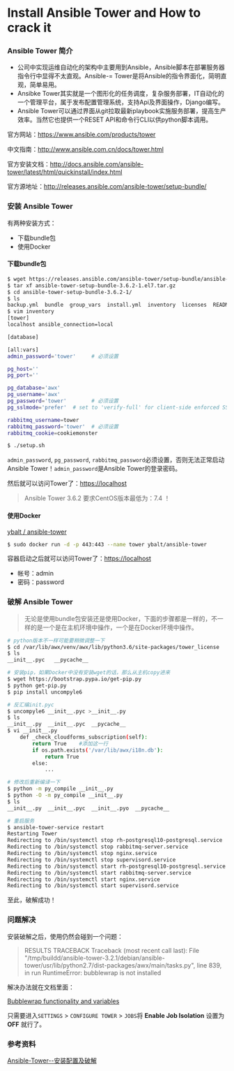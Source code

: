 # Install Ansible Tower and How to crack it

### Ansible Tower 简介

- 公司中实现运维自动化的架构中主要用到Ansible，Ansible脚本在部署服务器指令行中显得不太直观。Ansible-= Tower是将Ansible的指令界面化，简明直观，简单易用。
- Ansibke Tower其实就是一个图形化的任务调度，复杂服务部署，IT自动化的一个管理平台，属于发布配置管理系统，支持Api及界面操作，Django编写。
- Ansible Tower可以通过界面从git拉取最新playbook实施服务部署，提高生产效率。当然它也提供一个RESET API和命令行CLI以供python脚本调用。

官方网站：https://www.ansible.com/products/tower

中文指南：http://www.ansible.com.cn/docs/tower.html

官方安装文档：http://docs.ansible.com/ansible-tower/latest/html/quickinstall/index.html

官方源地址：http://releases.ansible.com/ansible-tower/setup-bundle/

### 安装 Ansible Tower

有两种安装方式：

- 下载bundle包
- 使用Docker


#### 下载bundle包

```bash
$ wget https://releases.ansible.com/ansible-tower/setup-bundle/ansible-tower-setup-bundle-3.6.2-1.el7.tar.gz
$ tar xf ansible-tower-setup-bundle-3.6.2-1.el7.tar.gz
$ cd ansible-tower-setup-bundle-3.6.2-1/
$ ls
backup.yml  bundle  group_vars  install.yml  inventory  licenses  README.md  rekey.yml  restore.yml  roles  setup.sh
$ vim inventory
[tower]
localhost ansible_connection=local

[database]

[all:vars]
admin_password='tower'     # 必须设置

pg_host=''
pg_port=''

pg_database='awx'
pg_username='awx'
pg_password='tower'        # 必须设置
pg_sslmode='prefer'  # set to 'verify-full' for client-side enforced SSL

rabbitmq_username=tower
rabbitmq_password='tower'  # 必须设置
rabbitmq_cookie=cookiemonster

$ ./setup.sh
```

`admin_password`, `pg_password`, `rabbitmq_password`必须设置，否则无法正常启动Ansible Tower！`admin_password`是Ansible Tower的登录密码。

然后就可以访问Tower了：[https://localhost](https://localhost)

> Ansible Tower 3.6.2 要求CentOS版本最低为：7.4 ！

#### 使用Docker

[ybalt / ansible-tower](https://github.com/ybalt/ansible-tower)

```bash
$ sudo docker run -d -p 443:443 --name tower ybalt/ansible-tower
```

容器启动之后就可以访问Tower了：[https://localhost](https://localhost)

- 帐号：admin
- 密码：password

### 破解 Ansible Tower

> 无论是使用bundle包安装还是使用Docker，下面的步骤都是一样的，不一样的是一个是在主机环境中操作，一个是在Docker环境中操作。

```bash
# python版本不一样可能要稍微调整一下
$ cd /var/lib/awx/venv/awx/lib/python3.6/site-packages/tower_license
$ ls
__init__.pyc   __pycache__

# 安装pip，如果Docker中没有安装wget的话，那么从主机copy进来
$ wget https://bootstrap.pypa.io/get-pip.py
$ python get-pip.py
$ pip install uncompyle6

# 反汇编init.pyc
$ uncompyle6 __init__.pyc >__init__.py
$ ls
__init__.py  __init__.pyc  __pycache__
$ vi __init__.py
    def _check_cloudforms_subscription(self):
        return True    #添加这一行
        if os.path.exists('/var/lib/awx/i18n.db'):
            return True
        else:
            ...

# 修改后重新编译一下
$ python -m py_compile __init__.py
$ python -O -m py_compile __init__.py
$ ls
__init__.py  __init__.pyc  __init__.pyo  __pycache__

# 重启服务
$ ansible-tower-service restart
Restarting Tower
Redirecting to /bin/systemctl stop rh-postgresql10-postgresql.service
Redirecting to /bin/systemctl stop rabbitmq-server.service
Redirecting to /bin/systemctl stop nginx.service
Redirecting to /bin/systemctl stop supervisord.service
Redirecting to /bin/systemctl start rh-postgresql10-postgresql.service
Redirecting to /bin/systemctl start rabbitmq-server.service
Redirecting to /bin/systemctl start nginx.service
Redirecting to /bin/systemctl start supervisord.service
```

至此，破解成功！

### 问题解决

安装破解之后，使用仍然会碰到一个问题：

> RESULTS TRACEBACK Traceback (most recent call last): File "/tmp/buildd/ansible-tower-3.2.1/debian/ansible-tower/usr/lib/python2.7/dist-packages/awx/main/tasks.py", line 839, in run RuntimeError: bubblewrap is not installed

解决办法就在文档里面：

[Bubblewrap functionality and variables](https://docs.ansible.com/ansible-tower/latest/html/administration/proot_func_variables.html)

只需要进入`SETTINGS` > `CONFIGURE TOWER` > `JOBS`将 **Enable Job Isolation** 设置为 **OFF** 就行了。

### 参考资料

[Ansible-Tower--安装配置及破解](https://www.cnblogs.com/hujinzhong/p/12172903.html)


